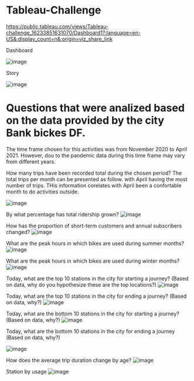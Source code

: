 # Tableau-Challenge
https://public.tableau.com/views/Tableau-challenge_16233851631070/Dashboard1?:language=en-US&:display_count=n&:origin=viz_share_link

Dashboard

![image](https://user-images.githubusercontent.com/25973930/122130664-9bd85c80-cdfd-11eb-90a9-93c84509c1e8.png)

Story

![image](https://user-images.githubusercontent.com/25973930/122130848-e35ee880-cdfd-11eb-9535-f5e2b05ecb2d.png)

# Questions that were analized based on the data provided by the city Bank bickes DF.
The time frame chosen for this activities was from November 2020 to April 2021. However, dou to the pandemic data during this time frame may vary from different years.

How many trips have been recorded total during the chosen period?
The total trips per month can be presented as follow. with April having the most number of trips. THis information corelates with April been a confortable month to do activities outside.

![image](https://user-images.githubusercontent.com/25973930/122129665-0be5e300-cdfc-11eb-9f14-7d96ab22b5cd.png)


By what percentage has total ridership grown?
![image](https://user-images.githubusercontent.com/25973930/122130022-a0e8dc00-cdfc-11eb-8594-d2ca70014d15.png)


How has the proportion of short-term customers and annual subscribers changed?
![image](https://user-images.githubusercontent.com/25973930/122130065-b100bb80-cdfc-11eb-9fc7-bdf3bad1e7ac.png)


What are the peak hours in which bikes are used during summer months?
![image](https://user-images.githubusercontent.com/25973930/122130106-c1b13180-cdfc-11eb-8932-20dfc56eb153.png)


What are the peak hours in which bikes are used during winter months?
![image](https://user-images.githubusercontent.com/25973930/122130140-cfff4d80-cdfc-11eb-9507-a1663ef34f74.png)


Today, what are the top 10 stations in the city for starting a journey? (Based on data, why do you hypothesize these are the top locations?)
![image](https://user-images.githubusercontent.com/25973930/122130170-dbeb0f80-cdfc-11eb-89cc-234ebf3bcf97.png)


Today, what are the top 10 stations in the city for ending a journey? (Based on data, why?)
![image](https://user-images.githubusercontent.com/25973930/122130219-eefddf80-cdfc-11eb-917c-f80c76486290.png)


Today, what are the bottom 10 stations in the city for starting a journey? (Based on data, why?)
![image](https://user-images.githubusercontent.com/25973930/122130260-f8874780-cdfc-11eb-95cb-387b72dae3ed.png)


Today, what are the bottom 10 stations in the city for ending a journey (Based on data, why?)

![image](https://user-images.githubusercontent.com/25973930/122130286-02a94600-cdfd-11eb-8c16-564240c7bccc.png)


How does the average trip duration change by age?
![image](https://user-images.githubusercontent.com/25973930/122130385-24a2c880-cdfd-11eb-93ce-5e406ae35150.png)

Station by usage
![image](https://user-images.githubusercontent.com/25973930/122130554-6c295480-cdfd-11eb-9530-77f1f2599175.png)
